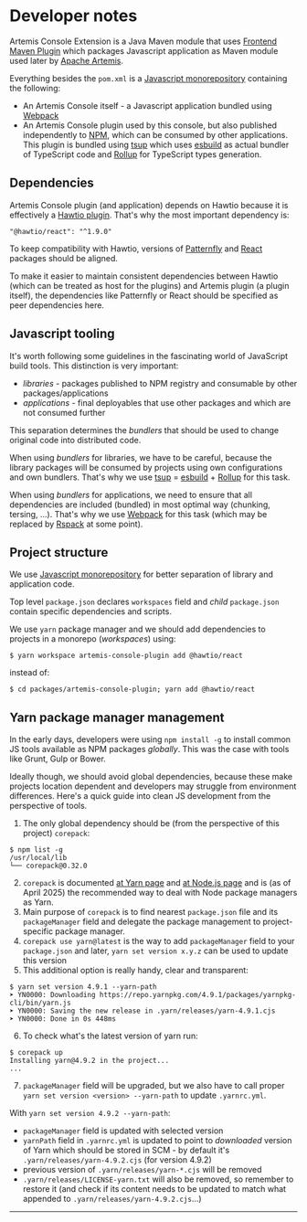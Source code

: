 # Developer notes

Artemis Console Extension is a Java Maven module that uses [Frontend Maven Plugin][1] which packages Javascript application as Maven module used later by [Apache Artemis][2].

Everything besides the `pom.xml` is a [Javascript monorepository][3] containing the following:

* An Artemis Console itself - a Javascript application bundled using [Webpack][4]
* An Artemis Console plugin used by this console, but also published independently to [NPM][5], which can be consumed by other applications. This plugin is bundled using [tsup][6] which uses [esbuild][7] as actual bundler of TypeScript code and [Rollup][8] for TypeScript types generation.

## Dependencies

Artemis Console plugin (and application) depends on Hawtio because it is effectively a [Hawtio plugin][9]. That's why the most important dependency is:

    "@hawtio/react": "^1.9.0"

To keep compatibility with Hawtio, versions of [Patternfly][10] and [React][11] packages should be aligned.

To make it easier to maintain consistent dependencies between Hawtio (which can be treated as host for the plugins) and Artemis plugin (a plugin itself), the dependencies like Patternfly or React should be specified as peer dependencies here.

## Javascript tooling

It's worth following some guidelines in the fascinating world of JavaScript build tools. This distinction is very important:

* _libraries_ - packages published to NPM registry and consumable by other packages/applications
* _applications_ - final deployables that use other packages and which are not consumed further

This separation determines the _bundlers_ that should be used to change original code into distributed code.

When using _bundlers_ for libraries, we have to be careful, because the library packages will be consumed by projects using own configurations and own bundlers. That's why we use [tsup][6] = [esbuild][7] + [Rollup][8] for this task.

When using _bundlers_ for applications, we need to ensure that all dependencies are included (bundled) in most optimal way (chunking, tersing, ...). That's why we use [Webpack][4] for this task (which may be replaced by [Rspack][12] at some point).

## Project structure

We use [Javascript monorepository][3] for better separation of library and application code.

Top level `package.json` declares `workspaces` field and _child_ `package.json` contain specific dependencies and scripts.

We use `yarn` package manager and we should add dependencies to projects in a monorepo (_workspaces_) using:
```console
$ yarn workspace artemis-console-plugin add @hawtio/react
```

instead of:
```console
$ cd packages/artemis-console-plugin; yarn add @hawtio/react
```

## Yarn package manager management

In the early days, developers were using `npm install -g` to install common JS tools available as NPM packages _globally_. This was the case with tools like Grunt, Gulp or Bower.

Ideally though, we should avoid global dependencies, because these make projects location dependent and developers may struggle from environment differences. Here's a quick guide into clean JS development from the perspective of tools.

1. The only global dependency should be (from the perspective of this project) `corepack`:
```console
$ npm list -g
/usr/local/lib
└── corepack@0.32.0
```
2. `corepack` is documented [at Yarn page][13] and [at Node.js page][14] and is (as of April 2025) the recommended way to deal with Node package managers as Yarn.
3. Main purpose of `corepack` is to find nearest `package.json` file and its `packageManager` field and delegate the package management to project-specific package manager.
4. `corepack use yarn@latest` is the way to add `packageManager` field to your `package.json` and later, `yarn set version x.y.z` can be used to update this version
5. This additional option is really handy, clear and transparent:
```console
$ yarn set version 4.9.1 --yarn-path
➤ YN0000: Downloading https://repo.yarnpkg.com/4.9.1/packages/yarnpkg-cli/bin/yarn.js
➤ YN0000: Saving the new release in .yarn/releases/yarn-4.9.1.cjs
➤ YN0000: Done in 0s 448ms
```
6. To check what's the latest version of yarn run:
```console
$ corepack up
Installing yarn@4.9.2 in the project...
...
```
7. `packageManager` field will be upgraded, but we also have to call proper `yarn set version <version> --yarn-path` to update `.yarnrc.yml`.

With `yarn set version 4.9.2 --yarn-path`:
* `packageManager` field is updated with selected version
* `yarnPath` field in `.yarnrc.yml` is updated to point to _downloaded_ version of Yarn which should be stored in SCM - by default it's `.yarn/releases/yarn-4.9.2.cjs` (for version 4.9.2)
* previous version of `.yarn/releases/yarn-*.cjs` will be removed
* `.yarn/releases/LICENSE-yarn.txt` will also be removed, so remember to restore it (and check if its content needs to be updated to match what appended to `.yarn/releases/yarn-4.9.2.cjs`...)

----
[1]: https://github.com/eirslett/frontend-maven-plugin
[2]: https://activemq.apache.org/components/artemis
[3]: https://yarnpkg.com/features/workspaces
[4]: https://webpack.js.org/
[5]: https://www.npmjs.com/
[6]: https://tsup.egoist.dev/
[7]: https://github.com/evanw/esbuild
[8]: https://rollupjs.org/
[9]: https://hawt.io/docs/plugins.html
[10]: https://v5-archive.patternfly.org/
[11]: https://react.dev/
[12]: https://rspack.dev/
[13]: https://yarnpkg.com/corepack
[14]: https://github.com/nodejs/corepack
